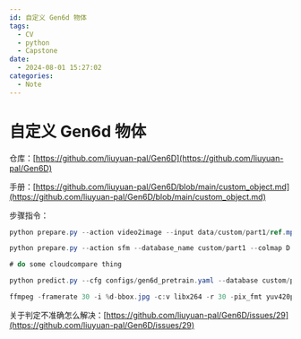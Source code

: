 ```yaml
---
id: 自定义 Gen6d 物体
tags:
  - CV
  - python
  - Capstone
date:
  - 2024-08-01 15:27:02
categories:
  - Note
---
```

# 自定义 Gen6d 物体

仓库：[https://github.com/liuyuan-pal/Gen6D](https://github.com/liuyuan-pal/Gen6D)

手册：[https://github.com/liuyuan-pal/Gen6D/blob/main/custom_object.md](https://github.com/liuyuan-pal/Gen6D/blob/main/custom_object.md)

步骤指令：

```csharp
python prepare.py --action video2image --input data/custom/part1/ref.mp4 --output data/custom/part1/images --frame_inter 10 --image_size 960  

python prepare.py --action sfm --database_name custom/part1 --colmap D:\COLMAP\COLMAP-3.7-windows-cuda\COLMAP.bat        

# do some cloudcompare thing

python predict.py --cfg configs/gen6d_pretrain.yaml --database custom/part1 --video data/custom/part1/test.mp4 --resolution 460 --output data/custom/part1/test --ffmpeg ffmpeg

ffmpeg -framerate 30 -i %d-bbox.jpg -c:v libx264 -r 30 -pix_fmt yuv420p output.mp4
```

关于判定不准确怎么解决：[https://github.com/liuyuan-pal/Gen6D/issues/29](https://github.com/liuyuan-pal/Gen6D/issues/29)

